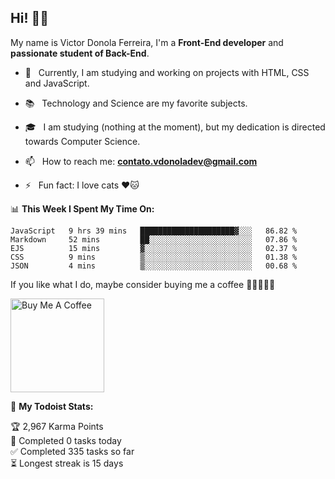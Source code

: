 <h2 align="left">Hi! 👋🏻</h2>  

<p align="left">
	My name is Victor Donola Ferreira, I'm a <strong>Front-End developer</strong> and <strong>passionate student of Back-End</strong>.
</p>

- 🔭 &nbsp; Currently, I am studying and working on projects with HTML, CSS and JavaScript.

- :books: &nbsp; Technology and Science are my favorite subjects.

- 🎓 &nbsp; I am studying (nothing at the moment), but my dedication is directed towards Computer Science.

- 📫 &nbsp; How to reach me: **contato.vdonoladev@gmail.com**

- ⚡️ &nbsp; Fun fact: I love cats ❤️🐱

📊 **This Week I Spent My Time On:**
<!--START_SECTION:waka-->
```text
JavaScript   9 hrs 39 mins   █████████████████████▓░░░   86.82 % 
Markdown     52 mins         ██░░░░░░░░░░░░░░░░░░░░░░░   07.86 % 
EJS          15 mins         ▓░░░░░░░░░░░░░░░░░░░░░░░░   02.37 % 
CSS          9 mins          ▒░░░░░░░░░░░░░░░░░░░░░░░░   01.38 % 
JSON         4 mins          ▒░░░░░░░░░░░░░░░░░░░░░░░░   00.68 % 
```
<!--END_SECTION:waka-->

If you like what I do, maybe consider buying me a coffee 🥺👉🏻👈🏻

<a href="https://www.buymeacoffee.com/xuxuti" target="_blank"><img src="https://cdn.buymeacoffee.com/buttons/v2/default-red.png" alt="Buy Me A Coffee" width="150" ></a>

🚧 **My Todoist Stats:**
<!-- TODO-IST:START -->
🏆  2,967 Karma Points           
🌸  Completed 0 tasks today           
✅  Completed 335 tasks so far           
⏳  Longest streak is 15 days
<!-- TODO-IST:END -->

